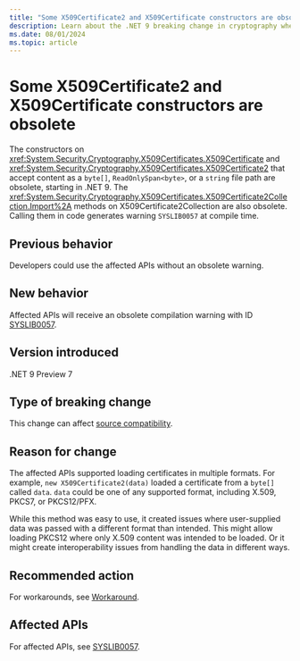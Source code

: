 ```yaml
---
title: "Some X509Certificate2 and X509Certificate constructors are obsolete"
description: Learn about the .NET 9 breaking change in cryptography where X509Certificate2 and X509Certificate constructors for binary and file content are obsolete.
ms.date: 08/01/2024
ms.topic: article
---
```

# Some X509Certificate2 and X509Certificate constructors are obsolete

The constructors on <xref:System.Security.Cryptography.X509Certificates.X509Certificate> and <xref:System.Security.Cryptography.X509Certificates.X509Certificate2> that accept content as a `byte[]`, `ReadOnlySpan<byte>`, or a `string` file path are obsolete, starting in .NET 9. The <xref:System.Security.Cryptography.X509Certificates.X509Certificate2Collection.Import%2A> methods on X509Certificate2Collection are also obsolete. Calling them in code generates warning `SYSLIB0057` at compile time.

## Previous behavior

Developers could use the affected APIs without an obsolete warning.

## New behavior

Affected APIs will receive an obsolete compilation warning with ID [SYSLIB0057](../../../../fundamentals/syslib-diagnostics/syslib0057.md).

## Version introduced

.NET 9 Preview 7

## Type of breaking change

This change can affect [source compatibility](../../categories.md#source-compatibility).

## Reason for change

The affected APIs supported loading certificates in multiple formats. For example, `new X509Certificate2(data)` loaded a certificate from a `byte[]` called `data`. `data` could be one of any supported format, including X.509, PKCS7, or PKCS12/PFX.

While this method was easy to use, it created issues where user-supplied data was passed with a different format than intended. This might allow loading PKCS12 where only X.509 content was intended to be loaded. Or it might create interoperability issues from handling the data in different ways.

## Recommended action

For workarounds, see [Workaround](../../../../fundamentals/syslib-diagnostics/syslib0057.md#workaround).

## Affected APIs

For affected APIs, see [SYSLIB0057](../../core-libraries/9.0/obsolete-apis-with-custom-diagnostics.md#syslib0057).
